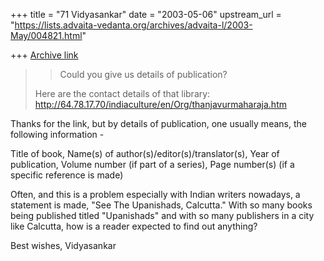 +++
title = "71 Vidyasankar"
date = "2003-05-06"
upstream_url = "https://lists.advaita-vedanta.org/archives/advaita-l/2003-May/004821.html"

+++
[Archive link](https://lists.advaita-vedanta.org/archives/advaita-l/2003-May/004821.html)

>> Could you give us details of publication?
>
>Here are the contact details of that library:
>http://64.78.17.70/indiaculture/en/Org/thanjavurmaharaja.htm

Thanks for the link, but by details of publication, one usually means, the
following information -

Title of book, Name(s) of author(s)/editor(s)/translator(s), Year of
publication, Volume number (if part of a series), Page number(s) (if a
specific reference is made)

Often, and this is a problem especially with Indian writers nowadays, a
statement is made, "See The Upanishads, Calcutta." With so many books being
published titled "Upanishads" and with so many publishers in a city like
Calcutta, how is a reader expected to find out anything?

Best wishes,
Vidyasankar

